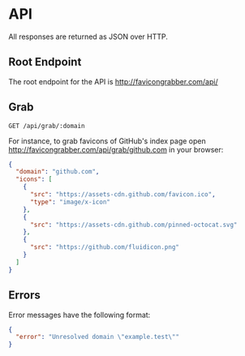 # API

All responses are returned as JSON over HTTP.

## Root Endpoint

The root endpoint for the API is http://favicongrabber.com/api/

## Grab

```
GET /api/grab/:domain
```

For instance, to grab favicons of GitHub's index page open http://favicongrabber.com/api/grab/github.com in your browser:

```json
{
  "domain": "github.com",
  "icons": [
    {
      "src": "https://assets-cdn.github.com/favicon.ico",
      "type": "image/x-icon"
    },
    {
      "src": "https://assets-cdn.github.com/pinned-octocat.svg"
    },
    {
      "src": "https://github.com/fluidicon.png"
    }
  ]
}
```

## Errors

Error messages have the following format:

```json
{
  "error": "Unresolved domain \"example.test\""
}
```
